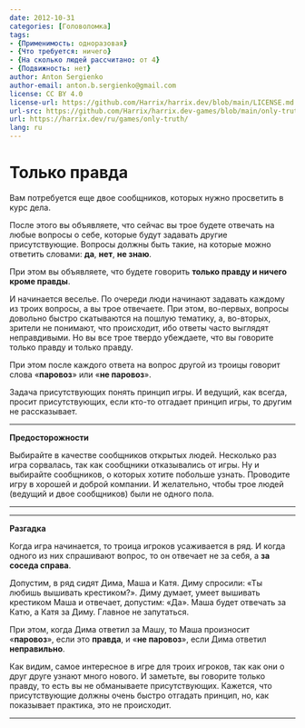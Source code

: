 ```yaml
---
date: 2012-10-31
categories: [Головоломка]
tags:
- {Применимость: одноразовая}
- {Что требуется: ничего}
- {На сколько людей рассчитано: от 4}
- {Подвижность: нет}
author: Anton Sergienko
author-email: anton.b.sergienko@gmail.com
license: CC BY 4.0
license-url: https://github.com/Harrix/harrix.dev/blob/main/LICENSE.md
url-src: https://github.com/Harrix/harrix.dev-games/blob/main/only-truth/only-truth.md
url: https://harrix.dev/ru/games/only-truth/
lang: ru
---
```


# Только правда

Вам потребуется еще двое сообщников, которых нужно просветить в курс дела.

После этого вы объявляете, что сейчас вы трое будете отвечать на любые вопросы о себе, которые будут задавать другие присутствующие. Вопросы должны быть такие, на которые можно ответить словами: **да**, **нет**, **не знаю**.

При этом вы объявляете, что будете говорить **только правду и ничего кроме правды**.

И начинается веселье. По очереди люди начинают задавать каждому из троих вопросы, а вы трое отвечаете. При этом, во-первых, вопросы довольно быстро скатываются на пошлую тематику, а, во-вторых, зрители не понимают, что происходит, ибо ответы часто выглядят неправдивыми. Но вы все трое твердо убеждаете, что вы говорите только правду и только правду.

При этом после каждого ответа на вопрос другой из троицы говорит слова «**паровоз**» или «**не паровоз**».

Задача присутствующих понять принцип игры. И ведущий, как всегда, просит присутствующих, если кто-то отгадает принцип игры, то другим не рассказывает.

---

**Предосторожности** <!-- !warning -->

Выбирайте в качестве сообщников открытых людей. Несколько раз игра сорвалась, так как сообщники отказывались от игры. Ну и выбирайте сообщников, о которых хотите побольше узнать. Проводите игру в хорошей и доброй компании. И желательно, чтобы трое людей (ведущий и двое сообщников) были не одного пола.

---

---

**Разгадка** <!-- !details -->

Когда игра начинается, то троица игроков усаживается в ряд. И когда одного из них спрашивают вопрос, то он отвечает не за себя, а **за соседа справа**.

Допустим, в ряд сидят Дима, Маша и Катя. Диму спросили: «Ты любишь вышивать крестиком?». Диму думает, умеет вышивать крестиком Маша и отвечает, допустим: «Да». Маша будет отвечать за Катю, а Катя за Диму. Главное не запутаться.

При этом, когда Дима ответил за Машу, то Маша произносит «**паровоз**», если это **правда**, и «**не паровоз**», если Дима ответил **неправильно**.

Как видим, самое интересное в игре для троих игроков, так как они о друг друге узнают много нового. И заметьте, вы говорите только правду, то есть вы не обманываете присутствующих. Кажется, что присутствующие должны очень быстро отгадать принцип, но, как показывает практика, это не происходит.

---

